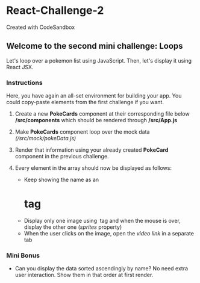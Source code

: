 # React-Challenge-2
Created with CodeSandbox

## Welcome to the second mini challenge: Loops

Let's loop over a pokemon list using JavaScript. Then, let's display it using React JSX.

### Instructions

Here, you have again an all-set environment for building your app. You could copy-paste elements from the first challenge if you want.

1. Create a new **PokeCards** component at their corresponding file below **/src/components** which should be rendered through **/src/App.js**
2. Make **PokeCards** component loop over the mock data _(/src/mock/pokeData.js)_
3. Render that information using your already created **PokeCard** component in the previous challenge.
4. Every element in the array should now be displayed as follows:

   - Keep showing the name as an _<h1>_ tag
   - Display only one image using _<img>_ tag and when the mouse is over, display the other one (_sprites_ property)
   - When the user clicks on the image, open the _video link_ in a separate tab

### Mini Bonus

- Can you display the data sorted ascendingly by name? No need extra user interaction. Show them in that order at first render.

